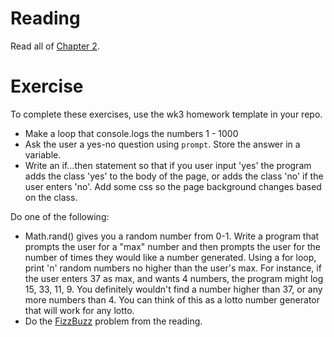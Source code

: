 Reading
=======

Read all of [Chapter 2](http://eloquentjavascript.net/02_program_structure.html).

Exercise
=========

To complete these exercises, use the wk3 homework template in your repo.

- Make a loop that console.logs the numbers 1 - 1000
- Ask the user a yes-no question using `prompt`. Store the answer in a variable.
- Write an if...then statement so that if you user input 'yes' the program adds the class 'yes' to the body of the page, or adds the class 'no' if the user enters 'no'. Add some css so the page background changes based on the class.

Do one of the following:

- Math.rand() gives you a random number from 0-1. Write a program that prompts the user for a "max" number and then prompts the user for the number of times they would like a number generated. Using a for loop, print 'n' random numbers no higher than the user's max. For instance, if the user enters 37 as max, and wants 4 numbers, the program might log 15, 33, 11, 9. You definitely wouldn't find a number higher than 37, or any more numbers than 4. You can think of this as a lotto number generator that will work for any lotto.
- Do the [FizzBuzz](http://eloquentjavascript.net/02_program_structure.html#p_i0Cvwf75cQ) problem from the reading.
